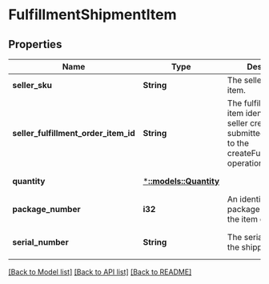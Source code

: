 # FulfillmentShipmentItem

## Properties
Name | Type | Description | Notes
------------ | ------------- | ------------- | -------------
**seller_sku** | **String** | The seller SKU of the item. | [default to null]
**seller_fulfillment_order_item_id** | **String** | The fulfillment order item identifier that the seller created and submitted with a call to the createFulfillmentOrder operation. | [default to null]
**quantity** | [***::models::Quantity**](Quantity.md) |  | [default to null]
**package_number** | **i32** | An identifier for the package that contains the item quantity. | [optional] [default to null]
**serial_number** | **String** | The serial number of the shipped item. | [optional] [default to null]

[[Back to Model list]](../README.md#documentation-for-models) [[Back to API list]](../README.md#documentation-for-api-endpoints) [[Back to README]](../README.md)


